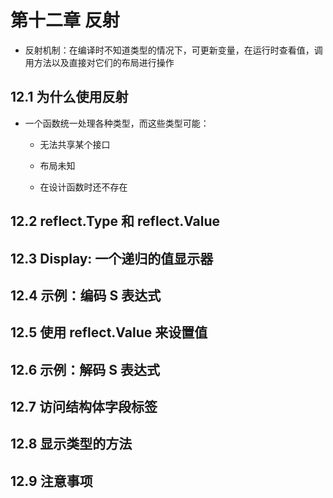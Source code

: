 # 第十二章 反射

- 反射机制：在编译时不知道类型的情况下，可更新变量，在运行时查看值，调用方法以及直接对它们的布局进行操作

## 12.1 为什么使用反射

- 一个函数统一处理各种类型，而这些类型可能：

  - 无法共享某个接口

  - 布局未知

  - 在设计函数时还不存在

## 12.2 reflect.Type 和 reflect.Value

## 12.3 Display: 一个递归的值显示器

## 12.4 示例：编码 S 表达式

## 12.5 使用 reflect.Value 来设置值

## 12.6 示例：解码 S 表达式

## 12.7 访问结构体字段标签

## 12.8 显示类型的方法

## 12.9 注意事项
